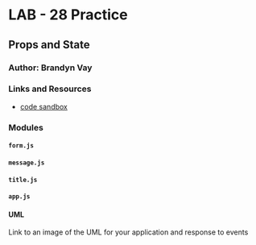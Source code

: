 # LAB - 28 Practice

## Props and State

### Author: Brandyn Vay

### Links and Resources

- [code sandbox](https://codesandbox.io/s/lab-class-28-practice-our98)

### Modules

#### `form.js`

#### `message.js`

#### `title.js`

#### `app.js`

#### UML

Link to an image of the UML for your application and response to events
